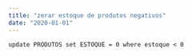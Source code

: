 ```yaml
---
title: "zerar estoque de produtos negativos"
date: "2020-01-01"
---
```


<code>update PRODUTOS set ESTOQUE = 0
where estoque < 0
</code>